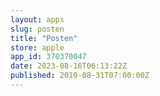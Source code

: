```yaml
---
layout: apps
slug: posten
title: "Posten"
store: apple
app_id: 370370047
date: 2023-08-16T06:13:22Z
published: 2010-08-31T07:00:00Z
---
```

